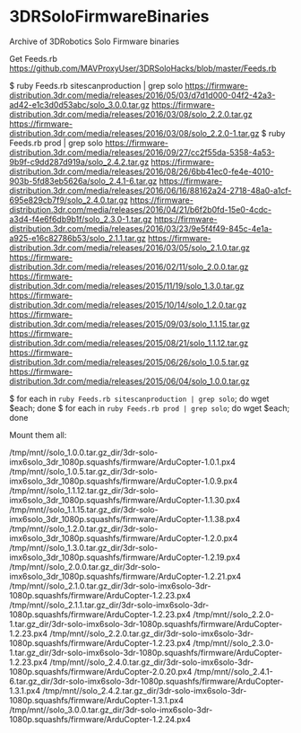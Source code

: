 # 3DRSoloFirmwareBinaries
Archive of 3DRobotics Solo Firmware binaries

Get Feeds.rb
https://github.com/MAVProxyUser/3DRSoloHacks/blob/master/Feeds.rb

$ ruby Feeds.rb sitescanproduction | grep solo
https://firmware-distribution.3dr.com/media/releases/2016/05/03/d7d1d000-04f2-42a3-ad42-e1c3d0d53abc/solo_3.0.0.tar.gz
https://firmware-distribution.3dr.com/media/releases/2016/03/08/solo_2.2.0.tar.gz
https://firmware-distribution.3dr.com/media/releases/2016/03/08/solo_2.2.0-1.tar.gz
$ ruby Feeds.rb prod | grep solo
https://firmware-distribution.3dr.com/media/releases/2016/09/27/cc2f55da-5358-4a53-9b9f-c9dd287d919a/solo_2.4.2.tar.gz
https://firmware-distribution.3dr.com/media/releases/2016/08/26/6bb41ec0-fe4e-4010-903b-5fd83eb5626a/solo_2.4.1-6.tar.gz
https://firmware-distribution.3dr.com/media/releases/2016/06/16/88162a24-2718-48a0-a1cf-695e829cb7f9/solo_2.4.0.tar.gz
https://firmware-distribution.3dr.com/media/releases/2016/04/21/b6f2b0fd-15e0-4cdc-a3d4-f4e6f6db9b1f/solo_2.3.0-1.tar.gz
https://firmware-distribution.3dr.com/media/releases/2016/03/23/9e5f4f49-845c-4e1a-a925-e16c82786b53/solo_2.1.1.tar.gz
https://firmware-distribution.3dr.com/media/releases/2016/03/05/solo_2.1.0.tar.gz
https://firmware-distribution.3dr.com/media/releases/2016/02/11/solo_2.0.0.tar.gz
https://firmware-distribution.3dr.com/media/releases/2015/11/19/solo_1.3.0.tar.gz
https://firmware-distribution.3dr.com/media/releases/2015/10/14/solo_1.2.0.tar.gz
https://firmware-distribution.3dr.com/media/releases/2015/09/03/solo_1.1.15.tar.gz
https://firmware-distribution.3dr.com/media/releases/2015/08/21/solo_1.1.12.tar.gz
https://firmware-distribution.3dr.com/media/releases/2015/06/26/solo_1.0.5.tar.gz
https://firmware-distribution.3dr.com/media/releases/2015/06/04/solo_1.0.0.tar.gz

$ for each in `ruby Feeds.rb sitescanproduction | grep solo`; do wget $each; done 
$ for each in `ruby Feeds.rb prod | grep solo`; do wget $each; done

Mount them all:

/tmp/mnt//solo_1.0.0.tar.gz_dir/3dr-solo-imx6solo_3dr_1080p.squashfs/firmware/ArduCopter-1.0.1.px4
/tmp/mnt//solo_1.0.5.tar.gz_dir/3dr-solo-imx6solo_3dr_1080p.squashfs/firmware/ArduCopter-1.0.9.px4
/tmp/mnt//solo_1.1.12.tar.gz_dir/3dr-solo-imx6solo_3dr_1080p.squashfs/firmware/ArduCopter-1.1.30.px4
/tmp/mnt//solo_1.1.15.tar.gz_dir/3dr-solo-imx6solo_3dr_1080p.squashfs/firmware/ArduCopter-1.1.38.px4
/tmp/mnt//solo_1.2.0.tar.gz_dir/3dr-solo-imx6solo_3dr_1080p.squashfs/firmware/ArduCopter-1.2.0.px4
/tmp/mnt//solo_1.3.0.tar.gz_dir/3dr-solo-imx6solo_3dr_1080p.squashfs/firmware/ArduCopter-1.2.19.px4
/tmp/mnt//solo_2.0.0.tar.gz_dir/3dr-solo-imx6solo_3dr_1080p.squashfs/firmware/ArduCopter-1.2.21.px4
/tmp/mnt//solo_2.1.0.tar.gz_dir/3dr-solo-imx6solo-3dr-1080p.squashfs/firmware/ArduCopter-1.2.23.px4
/tmp/mnt//solo_2.1.1.tar.gz_dir/3dr-solo-imx6solo-3dr-1080p.squashfs/firmware/ArduCopter-1.2.23.px4
/tmp/mnt//solo_2.2.0-1.tar.gz_dir/3dr-solo-imx6solo-3dr-1080p.squashfs/firmware/ArduCopter-1.2.23.px4
/tmp/mnt//solo_2.2.0.tar.gz_dir/3dr-solo-imx6solo-3dr-1080p.squashfs/firmware/ArduCopter-1.2.23.px4
/tmp/mnt//solo_2.3.0-1.tar.gz_dir/3dr-solo-imx6solo-3dr-1080p.squashfs/firmware/ArduCopter-1.2.23.px4
/tmp/mnt//solo_2.4.0.tar.gz_dir/3dr-solo-imx6solo-3dr-1080p.squashfs/firmware/ArduCopter-2.0.20.px4
/tmp/mnt//solo_2.4.1-6.tar.gz_dir/3dr-solo-imx6solo-3dr-1080p.squashfs/firmware/ArduCopter-1.3.1.px4
/tmp/mnt//solo_2.4.2.tar.gz_dir/3dr-solo-imx6solo-3dr-1080p.squashfs/firmware/ArduCopter-1.3.1.px4
/tmp/mnt//solo_3.0.0.tar.gz_dir/3dr-solo-imx6solo-3dr-1080p.squashfs/firmware/ArduCopter-1.2.24.px4



